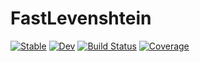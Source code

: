 # FastLevenshtein

[![Stable](https://img.shields.io/badge/docs-stable-blue.svg)](https://mattkearns.github.io/FastLevenshtein.jl/stable)
[![Dev](https://img.shields.io/badge/docs-dev-blue.svg)](https://mattkearns.github.io/FastLevenshtein.jl/dev)
[![Build Status](https://travis-ci.com/mattkearns/FastLevenshtein.jl.svg?branch=master)](https://travis-ci.com/mattkearns/FastLevenshtein.jl)
[![Coverage](https://codecov.io/gh/mattkearns/FastLevenshtein.jl/branch/master/graph/badge.svg)](https://codecov.io/gh/mattkearns/FastLevenshtein.jl)
